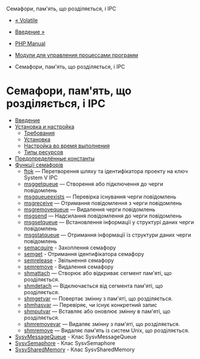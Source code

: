 Семафори, пам'ять, що розділяється, і IPC

-   [« Volatile](class.volatile.html)
    
-   [Введение »](intro.sem.html)
    
-   [PHP Manual](index.html)
    
-   [Модули для управления процессами программ](refs.fileprocess.process.html)
    
-   Семафори, пам'ять, що розділяється, і IPC
    

# Семафори, пам'ять, що розділяється, і IPC

-   [Введение](intro.sem.html)
-   [Установка и настройка](sem.setup.html)
    -   [Требования](sem.requirements.html)
    -   [Установка](sem.installation.html)
    -   [Настройка во время выполнения](sem.configuration.html)
    -   [Типы ресурсов](sem.resources.html)
-   [Предопределённые константы](sem.constants.html)
-   [Функції семафорів](ref.sem.html)
    -   [ftok](function.ftok.html) — Перетворення шляху та ідентифікатора проекту на ключ System V IPC
    -   [msggetqueue](function.msg-get-queue.html) — Створення або підключення до черги повідомлень
    -   [msgqueueexists](function.msg-queue-exists.html) — Перевірка існування черги повідомлень
    -   [msgreceive](function.msg-receive.html) — Отримання повідомлення з черги повідомлень
    -   [msgremovequeue](function.msg-remove-queue.html) — Видалення черги повідомлень
    -   [msgsend](function.msg-send.html) — Надсилання повідомлення до черги повідомлень
    -   [msgsetqueue](function.msg-set-queue.html) — Встановлення інформації у структурі даних черги повідомлень
    -   [msgstatqueue](function.msg-stat-queue.html) — Отримання інформації із структури даних черги повідомлень
    -   [semacquire](function.sem-acquire.html) - Захоплення семафору
    -   [semget](function.sem-get.html) - Отримання ідентифікатора семафору
    -   [semrelease](function.sem-release.html) - Звільнення семафору
    -   [semremove](function.sem-remove.html) - Видалення семафору
    -   [shmattach](function.shm-attach.html) — Створює або відкриває сегмент пам'яті, що розділяється.
    -   [shmdetach](function.shm-detach.html) — Відключається від сегмента пам'яті, що розділяється.
    -   [shmgetvar](function.shm-get-var.html) — Повертає змінну з пам'яті, що розділяється.
    -   [shmhasvar](function.shm-has-var.html) — Перевіряє, чи існує конкретний запис
    -   [shmputvar](function.shm-put-var.html) — Вставляє або оновлює змінну в пам'яті, що розділяється.
    -   [shmremovevar](function.shm-remove-var.html) — Видаляє змінну з пам'яті, що розділяється.
    -   [shmremove](function.shm-remove.html) — Видаляє пам'ять із систем Unix, що розділяється.
-   [SysvMessageQueue](class.sysvmessagequeue.html) - Клас SysvMessageQueue
-   [SysvSemaphore](class.sysvsemaphore.html) - Клас SysvSemaphore
-   [SysvSharedMemory](class.sysvsharedmemory.html) - Клас SysvSharedMemory